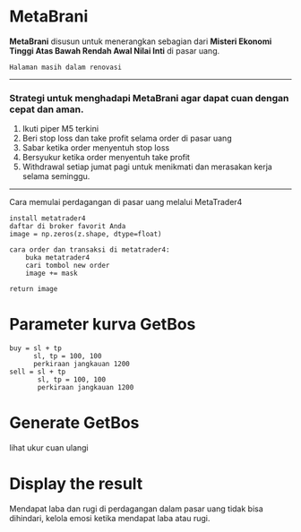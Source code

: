 # MetaBrani
**MetaBrani** disusun untuk menerangkan sebagian dari **Misteri Ekonomi Tinggi Atas Bawah Rendah Awal Nilai Inti** di pasar uang.

`Halaman masih dalam renovasi`

---
### Strategi untuk menghadapi MetaBrani agar dapat cuan dengan cepat dan aman.
1. Ikuti piper M5 terkini
2. Beri stop loss dan take profit selama order di pasar uang
3. Sabar ketika order menyentuh stop loss
4. Bersyukur ketika order menyentuh take profit
5. Withdrawal setiap jumat pagi untuk menikmati dan merasakan kerja selama seminggu.

---
Cara memulai perdagangan di pasar uang melalui MetaTrader4

    install metatrader4
    daftar di broker favorit Anda
    image = np.zeros(z.shape, dtype=float)

    cara order dan transaksi di metatrader4:
        buka metatrader4
        cari tombol new order
        image += mask

    return image

# Parameter kurva GetBos
    buy = sl + tp
          sl, tp = 100, 100
          perkiraan jangkauan 1200
    sell = sl + tp
           sl, tp = 100, 100
           perkiraan jangkauan 1200
        

# Generate GetBos
lihat ukur cuan ulangi

# Display the result
Mendapat laba dan rugi di perdagangan dalam pasar uang tidak bisa dihindari, kelola emosi ketika mendapat laba atau rugi.




